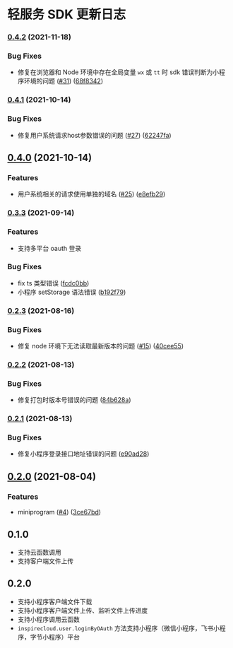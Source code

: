 # 轻服务 SDK 更新日志

### [0.4.2](https://www.github.com/bytedance/byteinspire-js-sdk/compare/v0.4.1...v0.4.2) (2021-11-18)


### Bug Fixes

* 修复在浏览器和 Node 环境中存在全局变量 `wx` 或 `tt` 时 sdk 错误判断为小程序环境的问题 ([#31](https://www.github.com/bytedance/byteinspire-js-sdk/issues/31)) ([68f8342](https://www.github.com/bytedance/byteinspire-js-sdk/commit/68f8342197c41391c9371672d82629d516748bfc))

### [0.4.1](https://www.github.com/bytedance/byteinspire-js-sdk/compare/v0.4.0...v0.4.1) (2021-10-14)


### Bug Fixes

* 修复用户系统请求host参数错误的问题 ([#27](https://www.github.com/bytedance/byteinspire-js-sdk/issues/27)) ([62247fa](https://www.github.com/bytedance/byteinspire-js-sdk/commit/62247fa18da2bae3a3e31380251f7733f3c6813d))

## [0.4.0](https://www.github.com/bytedance/byteinspire-js-sdk/compare/v0.3.3...v0.4.0) (2021-10-14)


### Features

* 用户系统相关的请求使用单独的域名 ([#25](https://www.github.com/bytedance/byteinspire-js-sdk/issues/25)) ([e8efb29](https://www.github.com/bytedance/byteinspire-js-sdk/commit/e8efb29b432b35a355afd91fa1d78f62704e1bab))

### [0.3.3](https://www.github.com/bytedance/byteinspire-js-sdk/compare/v0.2.3...v0.3.3) (2021-09-14)


### Features

* 支持多平台 oauth 登录

### Bug Fixes

* fix ts 类型错误 ([fcdc0bb](https://www.github.com/bytedance/byteinspire-js-sdk/commit/fcdc0bb492bfb4da5a42fb59bf2c3d56bc7db400))
* 小程序 setStorage 语法错误 ([b192f79](https://www.github.com/bytedance/byteinspire-js-sdk/commit/b192f7993b025c477e0a63d81a7cef4256bd4b40))

### [0.2.3](https://www.github.com/bytedance/byteinspire-js-sdk/compare/v0.2.2...v0.2.3) (2021-08-16)


### Bug Fixes

* 修复 node 环境下无法读取最新版本的问题 ([#15](https://www.github.com/bytedance/byteinspire-js-sdk/issues/15)) ([40cee55](https://www.github.com/bytedance/byteinspire-js-sdk/commit/40cee55d8f3a0f5e8f228c2d8b1f385ef44b3fe9))

### [0.2.2](https://www.github.com/bytedance/byteinspire-js-sdk/compare/v0.2.1...v0.2.2) (2021-08-13)


### Bug Fixes

* 修复打包时版本号错误的问题 ([84b628a](https://www.github.com/bytedance/byteinspire-js-sdk/commit/84b628a1be83916f1651f80ce7ecf1f12fed15a1))

### [0.2.1](https://www.github.com/bytedance/byteinspire-js-sdk/compare/v0.2.0...v0.2.1) (2021-08-13)


### Bug Fixes

* 修复小程序登录接口地址错误的问题 ([e90ad28](https://www.github.com/bytedance/byteinspire-js-sdk/commit/e90ad285fadd31bf37b4b596e1adb20a8615202c))

## [0.2.0](https://www.github.com/bytedance/byteinspire-js-sdk/compare/v0.1.0...v0.2.0) (2021-08-04)


### Features

* miniprogram ([#4](https://www.github.com/bytedance/byteinspire-js-sdk/issues/4)) ([3ce67bd](https://www.github.com/bytedance/byteinspire-js-sdk/commit/3ce67bd3a47a1850d09cb5d56e79a0fcb9ffd9a3))

## 0.1.0

- 支持云函数调用
- 支持客户端文件上传

## 0.2.0

- 支持小程序客户端文件下载
- 支持小程序客户端文件上传、监听文件上传进度
- 支持小程序调用云函数
- `inspirecloud.user.loginByOAuth` 方法支持小程序（微信小程序，飞书小程序，字节小程序）平台
